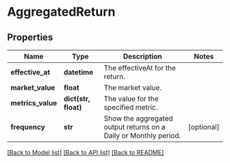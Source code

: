 # AggregatedReturn

## Properties
Name | Type | Description | Notes
------------ | ------------- | ------------- | -------------
**effective_at** | **datetime** | The effectiveAt for the return. | 
**market_value** | **float** | The market value. | 
**metrics_value** | **dict(str, float)** | The value for the specified metric. | 
**frequency** | **str** | Show the aggregated output returns on a Daily or Monthly period. | [optional] 

[[Back to Model list]](../README.md#documentation-for-models) [[Back to API list]](../README.md#documentation-for-api-endpoints) [[Back to README]](../README.md)


